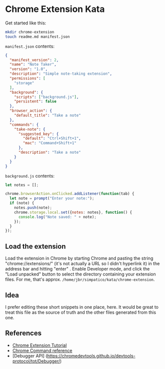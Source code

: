 <!--<!DOCTYPE html>
<head>
  <title>Simpatico: combine()</title>
  <link class="testable" id="favicon" rel="icon" type="image/svg+xml" href="data:image/svg+xml,
    <svg xmlns='http://www.w3.org/2000/svg' viewBox='0 0 1 1'>
        <rect width='1' height='1' fill='DodgerBlue' />
    </svg>"
  >
  <link rel="stylesheet" href="/style.css">
  <link class="hljs" rel="stylesheet" href="/kata/highlight.github.css">
  <script class="hljs" type="module">
    import hljs from '/kata/highlight.min.js';
    import javascript from '/kata/highlight.javascript.min.js';
    const d=document, elts = a => d.querySelectorAll(a);
    hljs.registerLanguage('javascript', javascript);
    d.addEventListener('DOMContentLoaded', () =>
      elts('pre code').forEach(block =>
        hljs.highlightElement(block)));
  </script>
</head>-->

# Chrome Extension Kata
Get started like this:
```bash
mkdir chrome-extension
touch readme.md manifest.json
```

`manifest.json` contents:
```json
{
  "manifest_version": 2,
  "name": "Note Taker",
  "version": "1.0",
  "description": "Simple note-taking extension",
  "permissions": [
    "storage"
  ],
  "background": {
    "scripts": ["background.js"],
    "persistent": false
  },
  "browser_action": {
    "default_title": "Take a note"
  },
  "commands": {
    "take-note": {
      "suggested_key": {
        "default": "Ctrl+Shift+1",
        "mac": "Command+Shift+1"
      },
      "description": "Take a note"
    }
  }
}
```
`background.js` contents:
```js
let notes = [];

chrome.browserAction.onClicked.addListener(function(tab) {
  let note = prompt("Enter your note:");
  if (note) {
    notes.push(note);
    chrome.storage.local.set({notes: notes}, function() {
      console.log("Note saved: " + note);
    });
  }
});

```
## Load the extension
Load the extension in Chrome by starting Chrome and pasting the string "chrome://extensions/" (it's not actually a URL so I didn't hyperlink it) in the address bar and hitting "enter" . Enable Developer mode, and click the "Load unpacked" button to select the directory containing your extension files. For me, that's approx. `/home/jbr/simpatico/kata/chrome-extension`.

## Idea
I prefer editing these short snippets in one place, here.
It would be great to treat this file as the source of truth and the other files generated from this one.

## References
- [Chrome Extension Tutorial](https://developer.chrome.com/extensions/getstarted)
- [Chrome Command reference](https://developer.chrome.com/docs/extensions/reference/commands/)
- [Debugger API] (https://chromedevtools.github.io/devtools-protocol/tot/Debugger/)
